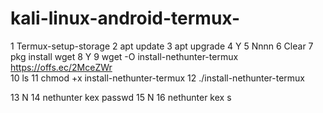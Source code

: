 # kali-linux-android-termux-
 1 Termux-setup-storage 
2 apt update
3 apt upgrade 
4 Y
5 Nnnn
6 Clear
7 pkg install wget 
8 Y
9 wget -O install-nethunter-termux https://offs.ec/2MceZWr  
10 ls
11 chmod +x install-nethunter-termux
12 ./install-nethunter-termux 


13 N 
14 nethunter kex passwd 
 15 N
16 nethunter kex s

